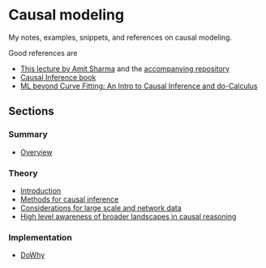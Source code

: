 # Causal modeling

My notes, examples, snippets, and references on causal modeling.

Good references are

- [This lecture by Amit Sharma](https://kellogg-northwestern.hosted.panopto.com/Panopto/Pages/Viewer.aspx?id=7ebafe1f-8af3-46a2-8308-a909014772c0)
  and the [accompanying repository](https://github.com/amit-sharma/causal-inference-tutorial/)
- [Causal Inference book](https://causalinference.gitlab.io/kdd-tutorial/)
- [ML beyond Curve Fitting: An Intro to Causal Inference and do-Calculus](https://www.inference.vc/untitled/)

## Sections

### Summary

- [Overview](theory/overview.md)

### Theory

- [Introduction](theory/1_introduction.md)
- [Methods for causal inference](theory/2_methods_for_causal_inference.md)
- [Considerations for large scale and network data](theory/3_considerations_for_large-scale_and_network_data.md)
- [High level awareness of broader landscapes in causal reasoning](theory/4_high-level_awareness_of_boader_landscape_in_causual_reasoning.md)

### Implementation

- [DoWhy](dowhy_/dowhy_.md)
